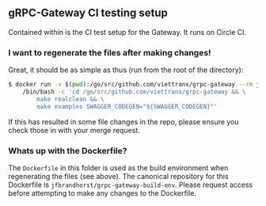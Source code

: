 ## gRPC-Gateway CI testing setup

Contained within is the CI test setup for the Gateway. It runs on Circle CI.

### I want to regenerate the files after making changes!

Great, it should be as simple as thus (run from the root of the directory):

```bash
$ docker run -v $(pwd):/go/src/github.com/viettranx/grpc-gateway --rm jfbrandhorst/grpc-gateway-build-env \
    /bin/bash -c 'cd /go/src/github.com/viettranx/grpc-gateway && \
        make realclean && \
        make examples SWAGGER_CODEGEN="${SWAGGER_CODEGEN}"'
```

If this has resulted in some file changes in the repo, please ensure you check those in with your merge request.

### Whats up with the Dockerfile?

The `Dockerfile` in this folder is used as the build environment when regenerating the files (see above).
The canonical repository for this Dockerfile is `jfbrandhorst/grpc-gateway-build-env`. Please request access
before attempting to make any changes to the Dockerfile.
